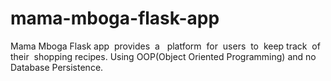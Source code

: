 # mama-mboga-flask-app
Mama Mboga Flask app​ ​ provides​ ​ a ​ ​ platform​ ​ for​ ​ users​ ​ to​ ​ keep​ ​ track​ ​ of​ ​ their​ ​ shopping recipes. Using OOP(Object Oriented Programming) and no Database Persistence. 
